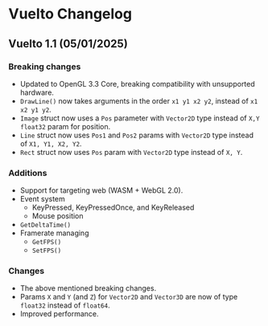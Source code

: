 # Vuelto Changelog

## Vuelto 1.1 (05/01/2025)

### Breaking changes

- Updated to OpenGL 3.3 Core, breaking compatibility with unsupported hardware.
- `DrawLine()` now takes arguments in the order `x1 y1 x2 y2`, instead of `x1 x2 y1 y2`.
- `Image` struct now uses a `Pos` parameter with `Vector2D` type instead of `X,Y` `float32` param for position.
- `Line` struct now uses `Pos1` and `Pos2` params with `Vector2D` type instead of `X1, Y1, X2, Y2`.
- `Rect` struct now uses `Pos` param with `Vector2D` type instead of `X, Y`.

### Additions

- Support for targeting web (WASM + WebGL 2.0).
- Event system
  - KeyPressed, KeyPressedOnce, and KeyReleased
  - Mouse position
- `GetDeltaTime()`
- Framerate managing
  - `GetFPS()`
  - `SetFPS()`

### Changes

- The above mentioned breaking changes.
- Params `X` and `Y` (and `Z`) for `Vector2D` and `Vector3D` are now of type `float32` instead of `float64`.
- Improved performance.

<!-- TODO: review older versions and log their changes -->
